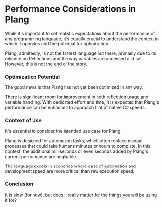 ﻿# Performance Considerations in Plang

While it's important to set realistic expectations about the performance of any programming language, it's equally crucial to understand the context in which it operates and the potential for optimization. 

Plang, admittedly, is not the fastest language out there, primarily due to its reliance on Reflections and the way variables are accessed and set. However, this is not the end of the story.

### Optimization Potential

The good news is that Plang has not yet been optimized in any way. 

There is significant room for improvement in both reflection usage and variable handling. With dedicated effort and time, it is expected that Plang's performance can be enhanced to approach that of native C# speeds.

### Context of Use

It's essential to consider the intended use case for Plang. 

Plang is designed for automation tasks, which often replace manual processes that could take humans minutes or hours to complete. In this context, the additional milliseconds or even seconds added by Plang's current performance are negligible. 

The language excels in scenarios where ease of automation and development speed are more critical than raw execution speed.

### Conclusion

It is slow (for now), but does it really matter for the things you will be using it for? 